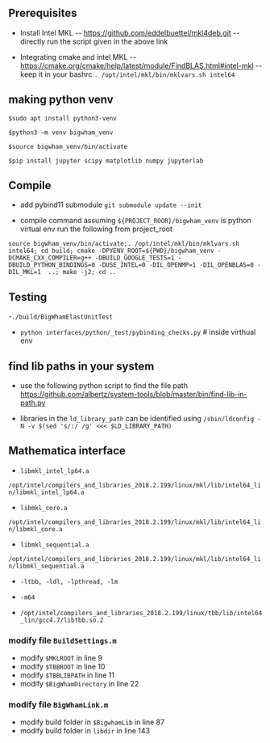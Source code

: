 
## Prerequisites

- Install Intel MKL
-- https://github.com/eddelbuettel/mkl4deb.git
-- directly run the script given in the above link
   
- Integrating cmake and intel MKL
-- https://cmake.org/cmake/help/latest/module/FindBLAS.html#intel-mkl
-- keep it in your bashrc
`. /opt/intel/mkl/bin/mklvars.sh intel64`

## making python venv

```
$sudo apt install python3-venv 

$python3 –m venv bigwham_venv 

$source bigwham_venv/bin/activate 

$pip install jupyter scipy matplotlib numpy jupyterlab 
```

## Compile

- add pybind11 submodule
  `git submodule update --init`

- compile command assuming `${PROJECT_ROOR}/bigwham_venv` is python virtual env
  run the following from project_root
```
source bigwham_venv/bin/activate;. /opt/intel/mkl/bin/mklvars.sh intel64; cd build; cmake -DPYENV_ROOT=${PWD}/bigwham_venv -DCMAKE_CXX_COMPILER=g++ -DBUILD_GOOGLE_TESTS=1 -DBUILD_PYTHON_BINDINGS=0 -DUSE_INTEL=0 -DIL_OPENMP=1 -DIL_OPENBLAS=0 -DIL_MKL=1  ..; make -j2; cd ..
```

## Testing

-`./build/BigWhamElastUnitTest`
- `python interfaces/python/_test/pybinding_checks.py` # inside virthual env


## find lib paths in your system
- use the following python script to find the file path
 https://github.com/albertz/system-tools/blob/master/bin/find-lib-in-path.py

- libraries in the `ld_library_path` can be identified using 
`/sbin/ldconfig -N -v $(sed 's/:/ /g' <<< $LD_LIBRARY_PATH)`



## Mathematica interface

- `libmkl_intel_lp64.a`

`/opt/intel/compilers_and_libraries_2018.2.199/linux/mkl/lib/intel64_lin/libmkl_intel_lp64.a`

- `libmkl_core.a`

`/opt/intel/compilers_and_libraries_2018.2.199/linux/mkl/lib/intel64_lin/libmkl_core.a`

- `libmkl_sequential.a`

`/opt/intel/compilers_and_libraries_2018.2.199/linux/mkl/lib/intel64_lin/libmkl_sequential.a`


- `-ltbb, -ldl, -lpthread, -lm`

- `-m64`

- `/opt/intel/compilers_and_libraries_2018.2.199/linux/tbb/lib/intel64_lin/gcc4.7/libtbb.so.2`

### modify file `BuildSettings.m`
- modify `$MKLROOT` in line 9
- modify `$TBBROOT` in line 10
- modify `$TBBLIBPATH` in line 11 
- modify `$BigWhamDirectory` in line 22

### modify file `BigWhamLink.m`
- modify build folder in `$BigwhamLib` in line 87
- modify build folder in `libdir` in line 143
